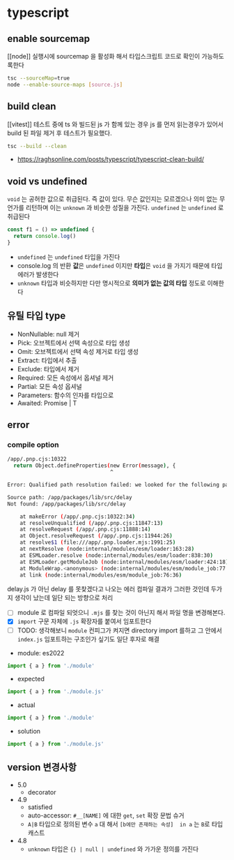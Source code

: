 # typescript

## enable sourcemap
[[node]] 실행시에 sourcemap 을 활성화 해서 타입스크립트 코드로 확인이 가능하도록한다
```sh
tsc --sourceMap=true
node --enable-source-maps [source.js]
```

## build clean
[[vitest]] 테스트 중에 ts 와 빌드된 js 가 함께 있는 경우 js 를 먼저 읽는경우가 있어서 build 된 파일 제거 후 테스트가 필요했다.
```sh
tsc --build --clean
```
  + https://raghsonline.com/posts/typescript/typescript-clean-build/

## void vs undefined
`void` 는 공허한 값으로 취급된다. 즉 값이 있다. 무슨 값인지는 모르겠으나 의미 없는 무언가를 리턴하며 이는 `unknown` 과 비슷한 성질을 가진다.
`undefined` 는 `undefined` 로 취급된다

```typescript
const f1 = () => undefined {
  return console.log()
}
```
- `undefined` 는 `undefined` 타입을 가진다
- console.log 의 반환 **값**은 `undefined` 이지만 **타입**은 `void` 을 가지기 때문에 타입에러가 발생한다
- `unknown` 타입과 비슷하지만 다만 명시적으로 **의미가 없는 값의 타입** 정도로 이해한다

## 유틸 타입 type
- NonNullable: null 제거
- Pick: 오브젝트에서 선택 속성으로 타입 생성
- Omit: 오브젝트에서 선택 속성 제거로 타입 생성
- Extract: 타입에서 추출
- Exclude: 타입에서 제거
- Required: 모든 속성에서 옵셔널 제거
- Partial: 모든 속성 옵셔널
- Parameters: 함수의 인자를 타입으로
- Awaited: Promise<T> | T

## error
### compile option
```sh
/app/.pnp.cjs:10322
  return Object.defineProperties(new Error(message), {
                                 ^

Error: Qualified path resolution failed: we looked for the following paths, but none could be accessed.

Source path: /app/packages/lib/src/delay
Not found: /app/packages/lib/src/delay

    at makeError (/app/.pnp.cjs:10322:34)
    at resolveUnqualified (/app/.pnp.cjs:11847:13)
    at resolveRequest (/app/.pnp.cjs:11888:14)
    at Object.resolveRequest (/app/.pnp.cjs:11944:26)
    at resolve$1 (file:///app/.pnp.loader.mjs:1991:25)
    at nextResolve (node:internal/modules/esm/loader:163:28)
    at ESMLoader.resolve (node:internal/modules/esm/loader:838:30)
    at ESMLoader.getModuleJob (node:internal/modules/esm/loader:424:18)
    at ModuleWrap.<anonymous> (node:internal/modules/esm/module_job:77:40)
    at link (node:internal/modules/esm/module_job:76:36)
```
delay.js 가 아닌 delay 를 못찾겠다고 나오는 에러
컴파일 결과가 그러한 것인데 두가지 생각이 났는데 일단 되는 방향으로 처리
- [ ] module 로 컴파일 되엇으니 `.mjs` 를 찾는 것이 아닌지 해서 파일 명을 변경해본다.
- [X] `import` 구문 자체에 `.js` 확장자를 붙여서 임포트한다 
- [ ] TODO: 생각해보니 `module` 컨피그가 켜지면 directory import 를하고 그 안에서 `index.js` 임포트하는 구조인가 싶기도
일단 후자로 해결

- module: es2022
```typescript
import { a } from './module'
```
- expected
```javascript
import { a } from './module.js'
```
- actual
```javascript
import { a } from './module'
```
- solution
```typescript
import { a } from './module.js'
```

## version 변경사항
- 5.0
  - decorator
- 4.9
  - satisfied
  - auto-accessor: `#__[NAME]` 에 대한 `get`, `set` 확장 문법 슈거
  - `A|B` 타입으로 정의된 변수 `a` 대 해서 `[b에만 존재하는 속성]  in a`  는 `B`로 타입캐스트
- 4.8
  - `unknown` 타입은 `{} | null | undefined` 와 가가운 정의를 가진다
